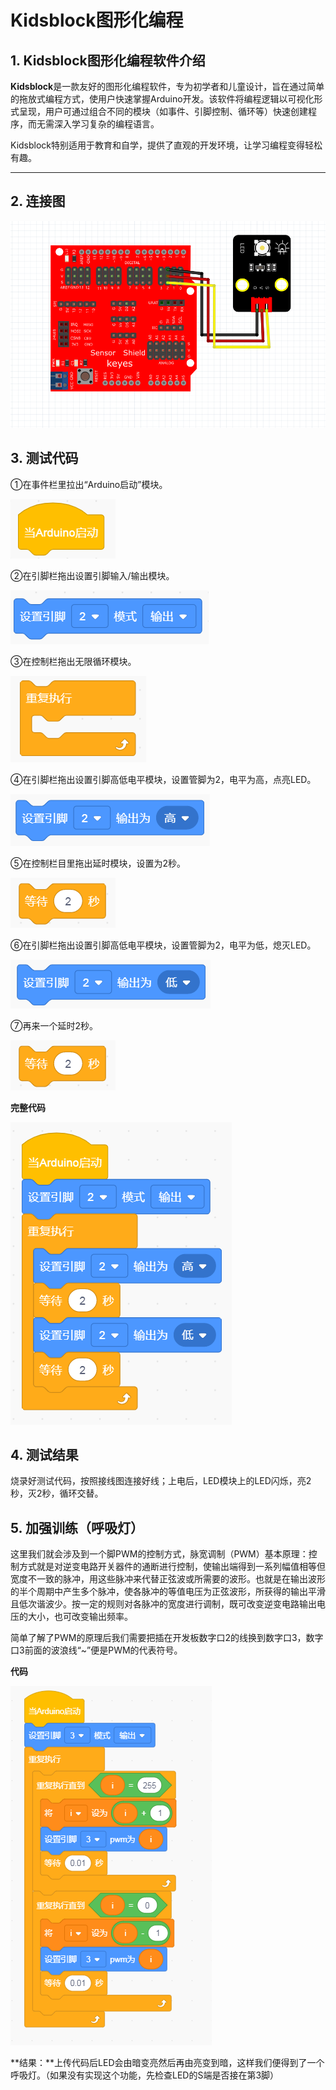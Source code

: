 
# Kidsblock图形化编程

## 1. Kidsblock图形化编程软件介绍

**Kidsblock**是一款友好的图形化编程软件，专为初学者和儿童设计，旨在通过简单的拖放式编程方式，使用户快速掌握Arduino开发。该软件将编程逻辑以可视化形式呈现，用户可通过组合不同的模块（如事件、引脚控制、循环等）快速创建程序，而无需深入学习复杂的编程语言。

Kidsblock特别适用于教育和自学，提供了直观的开发环境，让学习编程变得轻松有趣。

---

## 2. 连接图

![](media/bac4bcdba3c9a1a1d4a238c702025ac8.png)

## 3. 测试代码

①在事件栏里拉出“Arduino启动”模块。

![](media/96b8e87d0f7f9c27b7d19373a2a06b88.png)

②在引脚栏拖出设置引脚输入/输出模块。

![](media/f1e158a6665efd2da794a1fb7faa4349.png)

③在控制栏拖出无限循环模块。

![](media/a317dcdeb6d7c5caa562d3f89875be00.png)

④在引脚栏拖出设置引脚高低电平模块，设置管脚为2，电平为高，点亮LED。

![](media/1a69f8d31505362aea6d3a5fa49c2128.png)

⑤在控制栏目里拖出延时模块，设置为2秒。

![](media/e4a5ee34c33ad4a21fe338c1e392aff9.png)

⑥在引脚栏拖出设置引脚高低电平模块，设置管脚为2，电平为低，熄灭LED。

![](media/d4d9284d8419f3628fb276ad0405d73d.png)

⑦再来一个延时2秒。

![](media/e4a5ee34c33ad4a21fe338c1e392aff9.png)

**完整代码**

![](media/01b9f10a2847be465bf0c07b1c3a3e44.png)

## 4. 测试结果

烧录好测试代码，按照接线图连接好线；上电后，LED模块上的LED闪烁，亮2秒，灭2秒，循环交替。

## 5. 加强训练（呼吸灯）

这里我们就会涉及到一个脚PWM的控制方式，脉宽调制（PWM）基本原理：控制方式就是对逆变电路开关器件的通断进行控制，使输出端得到一系列幅值相等但宽度不一致的脉冲，用这些脉冲来代替正弦波或所需要的波形。也就是在输出波形的半个周期中产生多个脉冲，使各脉冲的等值电压为正弦波形，所获得的输出平滑且低次谐波少。按一定的规则对各脉冲的宽度进行调制，既可改变逆变电路输出电压的大小，也可改变输出频率。

简单了解了PWM的原理后我们需要把插在开发板数字口2的线换到数字口3，数字口3前面的波浪线“~”便是PWM的代表符号。

**代码**

![](media/b89e2d9bec9ae3b79e60a5b76b885812.png)

**结果：**上传代码后LED会由暗变亮然后再由亮变到暗，这样我们便得到了一个呼吸灯。（如果没有实现这个功能，先检查LED的S端是否接在第3脚）

